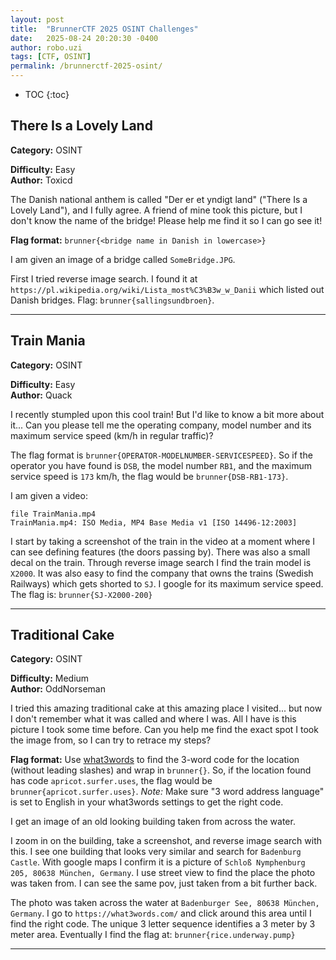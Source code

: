 ```yaml
---
layout: post
title:  "BrunnerCTF 2025 OSINT Challenges"
date:   2025-08-24 20:20:30 -0400
author: robo.uzi
tags: [CTF, OSINT]
permalink: /brunnerctf-2025-osint/
---
```

* TOC
{:toc}

## There Is a Lovely Land
**Category:** OSINT

**Difficulty:** Easy  
**Author:** Toxicd

The Danish national anthem is called "Der er et yndigt land" ("There Is a Lovely Land"), and I fully agree. A friend of mine took this picture, but I don't know the name of the bridge! Please help me find it so I can go see it!

**Flag format:** `brunner{<bridge name in Danish in lowercase>}`

I am given an image of a bridge called `SomeBridge.JPG`.

First I tried reverse image search. I found it at `https://pl.wikipedia.org/wiki/Lista_most%C3%B3w_w_Danii` which listed out Danish bridges. Flag: `brunner{sallingsundbroen}`.

___

## Train Mania
**Category:** OSINT

**Difficulty:** Easy  
**Author:** Quack

I recently stumpled upon this cool train! But I'd like to know a bit more about it... Can you please tell me the operating company, model number and its maximum service speed (km/h in regular traffic)?

The flag format is `brunner{OPERATOR-MODELNUMBER-SERVICESPEED}`. So if the operator you have found is `DSB`, the model number `RB1`, and the maximum service speed is `173` km/h, the flag would be `brunner{DSB-RB1-173}`.

I am given a video: 
```shell
file TrainMania.mp4  
TrainMania.mp4: ISO Media, MP4 Base Media v1 [ISO 14496-12:2003]
```

I start by taking a screenshot of the train in the video at a moment where I can see defining  features (the doors passing by). There was also a small decal on the train. Through reverse image search I find the train model is `X2000`. It was also easy to find the company that owns the trains (Swedish Railways) which gets shorted to `SJ`. I google for its maximum service speed. The flag is: `brunner{SJ-X2000-200}`

___

## Traditional Cake
**Category:** OSINT

**Difficulty:** Medium  
**Author:** OddNorseman

I tried this amazing traditional cake at this amazing place I visited... but now I don't remember what it was called and where I was. All I have is this picture I took some time before. Can you help me find the exact spot I took the image from, so I can try to retrace my steps?

**Flag format:** Use [what3words](https://what3words.com/) to find the 3-word code for the location (without leading slashes) and wrap in `brunner{}`. So, if the location found has code `apricot.surfer.uses`, the flag would be `brunner{apricot.surfer.uses}`. _Note:_ Make sure "3 word address language" is set to English in your what3words settings to get the right code.

I get an image of an old looking building taken from across the water.

I zoom in on the building, take a screenshot, and reverse image search with this. I see one building that looks very similar and search for `Badenburg Castle`. With google maps I confirm it is a picture of `Schloß Nymphenburg 205, 80638 München, Germany`. I use street view to find the place the photo was taken from. I can see the same pov, just taken from a bit further back.

The photo was taken across the water at `Badenburger See, 80638 München, Germany`. I go to `https://what3words.com/` and click around this area until I find the right code. The unique 3 letter sequence identifies a 3 meter by 3 meter area. Eventually I find the flag at: `brunner{rice.underway.pump}`

___

